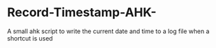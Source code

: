 # Record-Timestamp-AHK-
A small ahk script to write the current date and time to a log file when a shortcut is used

